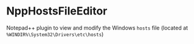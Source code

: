 # NppHostsFileEditor

Notepad++ plugin to view and modify the Windows ```hosts``` file (located at ```%WINDIR%\System32\Drivers\etc\hosts```)
